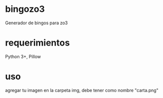 # bingozo3
Generador de bingos para zo3

# requerimientos
Python 3+, Pillow

# uso
agregar tu imagen en la carpeta img, debe tener como nombre "carta.png"